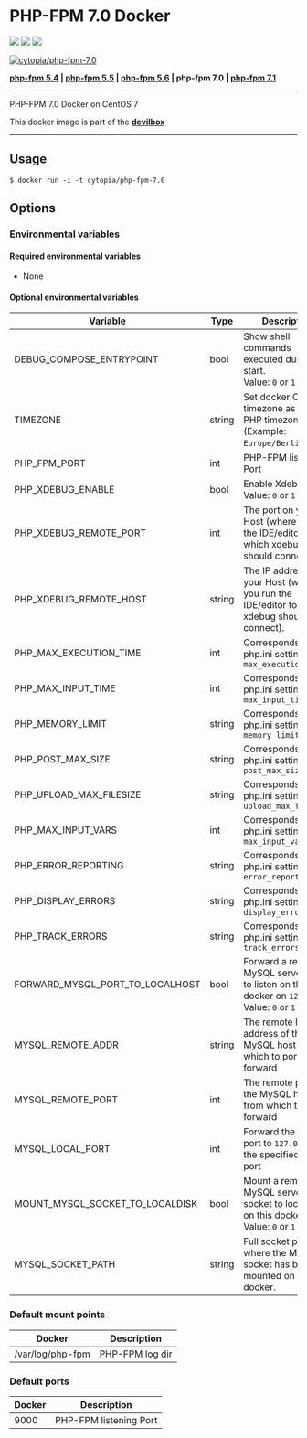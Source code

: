 # PHP-FPM 7.0 Docker

[![](https://images.microbadger.com/badges/version/cytopia/php-fpm-7.0.svg)](https://microbadger.com/images/cytopia/php-fpm-7.0 "php-fpm-7.0") [![](https://images.microbadger.com/badges/image/cytopia/php-fpm-7.0.svg)](https://microbadger.com/images/cytopia/php-fpm-7.0 "php-fpm-7.0") [![](https://images.microbadger.com/badges/license/cytopia/php-fpm-7.0.svg)](https://microbadger.com/images/cytopia/php-fpm-7.0 "php-fpm-7.0")

[![cytopia/php-fpm-7.0](http://dockeri.co/image/cytopia/php-fpm-7.0)](https://hub.docker.com/r/cytopia/php-fpm-7.0/)

**[php-fpm 5.4](https://github.com/cytopia/docker-php-fpm-5.4) | [php-fpm 5.5](https://github.com/cytopia/docker-php-fpm-5.5) | [php-fpm 5.6](https://github.com/cytopia/docker-php-fpm-5.6) | php-fpm 7.0 | [php-fpm 7.1](https://github.com/cytopia/docker-php-fpm-7.1)**

----

PHP-FPM 7.0 Docker on CentOS 7

This docker image is part of the **[devilbox](https://github.com/cytopia/devilbox)**

----

## Usage

```shell
$ docker run -i -t cytopia/php-fpm-7.0
```

## Options


### Environmental variables

#### Required environmental variables

- None

#### Optional environmental variables

| Variable | Type | Description |
|----------|------|-------------|
| DEBUG_COMPOSE_ENTRYPOINT | bool | Show shell commands executed during start.<br/>Value: `0` or `1` |
| TIMEZONE | string | Set docker OS timezone as well as PHP timezone.<br/>(Example: `Europe/Berlin`) |
| PHP_FPM_PORT | int | PHP-FPM listening Port |
| PHP_XDEBUG_ENABLE | bool | Enable Xdebug.<br/>Value: `0` or `1` |
| PHP_XDEBUG_REMOTE_PORT | int | The port on your Host (where you run the IDE/editor to which xdebug should connect.) |
| PHP_XDEBUG_REMOTE_HOST | string | The IP address of your Host (where you run the IDE/editor to which xdebug should connect). |
| PHP_MAX_EXECUTION_TIME | int | Corresponds to php.ini setting: `max_execution_time` |
| PHP_MAX_INPUT_TIME | int | Corresponds to php.ini setting: `max_input_time` |
| PHP_MEMORY_LIMIT | string | Corresponds to php.ini setting: `memory_limit` |
| PHP_POST_MAX_SIZE | string | Corresponds to php.ini setting: `post_max_size` |
| PHP_UPLOAD_MAX_FILESIZE | string | Corresponds to php.ini setting: `upload_max_filesize` |
| PHP_MAX_INPUT_VARS | int | Corresponds to php.ini setting: `max_input_vars` |
| PHP_ERROR_REPORTING | string | Corresponds to php.ini setting: `error_reporting` |
| PHP_DISPLAY_ERRORS | string | Corresponds to php.ini setting: `display_errors` |
| PHP_TRACK_ERRORS | string | Corresponds to php.ini setting: `track_errors` |
| FORWARD_MYSQL_PORT_TO_LOCALHOST | bool | Forward a remote MySQL server port to listen on this docker on `127.0.0.1`<br/>Value: `0` or `1` |
| MYSQL_REMOTE_ADDR | string | The remote IP address of the MySQL host from which to port-forward |
| MYSQL_REMOTE_PORT | int | The remote port of the MySQL host from which to port-forward |
| MYSQL_LOCAL_PORT | int | Forward the MySQL port to `127.0.0.1` to the specified local port |
| MOUNT_MYSQL_SOCKET_TO_LOCALDISK | bool | Mount a remote MySQL server socket to local disk on this docker.<br/>Value: `0` or `1` |
| MYSQL_SOCKET_PATH | string | Full socket path where the MySQL socket has been mounted on this docker. |

### Default mount points

| Docker | Description |
|--------|-------------|
| /var/log/php-fpm | PHP-FPM log dir |

### Default ports

| Docker | Description |
|--------|-------------|
| 9000   | PHP-FPM listening Port |
